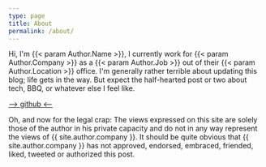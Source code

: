 ```yaml
---
type: page
title: About
permalink: /about/
---
```


Hi, I'm {{< param Author.Name >}}, I currently work for {{< param Author.Company >}}
as a {{< param Author.Job >}} out of their {{< param Author.Location >}} office. 
I'm generally rather terrible about updating this blog; life gets in the way.
But expect the half-hearted post or two about tech, BBQ, or whatever else I
feel like. 

[--> github <--](https://github.com/mtottenh)




Oh, and now for the legal crap:
The views expressed on this site are solely those of the author in his private capacity
and do not in any way represent the views of {{ site.author.company }}. It
should be quite obvious that {{ site.author.company }} has not approved,
endorsed, embraced, friended, liked, tweeted or authorized this post.
